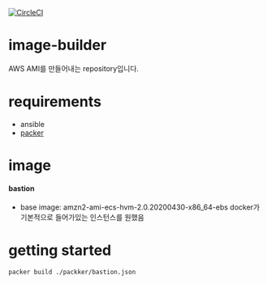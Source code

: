 [![CircleCI](https://circleci.com/gh/squaaat/image-builder.svg?style=svg)](https://circleci.com/gh/squaaat/image-builder)

# image-builder

AWS AMI를 만들어내는 repository입니다.

# requirements
- ansible
- [packer](packer.io/downloads/)

# image

####  bastion
- base image: amzn2-ami-ecs-hvm-2.0.20200430-x86_64-ebs
docker가 기본적으로 들어가있는 인스턴스를 원했음

# getting started

```
packer build ./packker/bastion.json
```